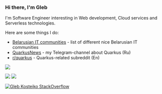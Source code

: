 ### Hi there, I'm Gleb

I'm Software Engineer interesting in Web development, Cloud services and Serverless technologies.

Here are some things I do:
 - [Belarusian IT communities](https://github.com/gleb-kosteiko/belarusian-it-communities) - list of different nice Belarusian IT communities
 - [QuarkusNews](https://t.me/quarkusnews) - my Telegram-channel about Quarkus (Ru)
 - [r/quarkus](https://www.reddit.com/r/quarkus) - Quarkus-related subreddit (En)

![](https://github-profile-summary-cards.vercel.app/api/cards/profile-details?username=gleb-kosteiko&theme=default)

![](https://github-profile-summary-cards.vercel.app/api/cards/stats?username=gleb-kosteiko&theme=default)
![](https://github-profile-summary-cards.vercel.app/api/cards/most-commit-language?username=gleb-kosteiko&theme=default)

[![Gleb Kosteiko StackOverflow](https://github-readme-stackoverflow.vercel.app/?userID=1145792)](https://stackoverflow.com/users/1145792/gleb)
